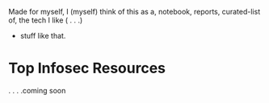 Made for myself, I (myself) think of this as a, notebook, reports, curated-list of, the tech I like ( . . .)
- stuff like that.


# Top Infosec Resources #
. . . .coming soon
